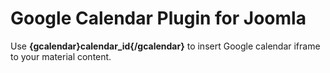# Google Calendar Plugin for Joomla

Use **{gcalendar}calendar_id{/gcalendar}** to insert Google calendar iframe to your material content.